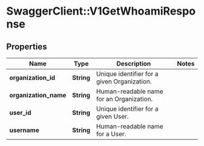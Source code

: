 # SwaggerClient::V1GetWhoamiResponse

## Properties
Name | Type | Description | Notes
------------ | ------------- | ------------- | -------------
**organization_id** | **String** | Unique identifier for a given Organization. | 
**organization_name** | **String** | Human-readable name for an Organization. | 
**user_id** | **String** | Unique identifier for a given User. | 
**username** | **String** | Human-readable name for a User. | 

